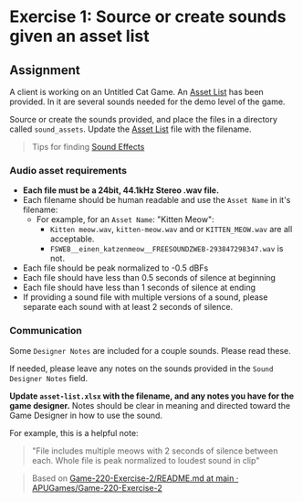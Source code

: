 # Exercise 1: Source or create sounds given an asset list

## Assignment

A client is working on an Untitled Cat Game. An [Asset List](../asset-list.xlsx) has been provided. In it are several sounds needed for the demo level of the game.

Source or create the sounds provided, and place the files in a directory called `sound_assets`. Update the [Asset List](asset-list.xlsx) file with the filename.

> Tips for finding [Sound Effects](https://www.freeaudioresource.com/sound-effects)

### Audio asset requirements

- **Each file must be a 24bit, 44.1kHz Stereo .wav file.**
- Each filename should be human readable and use the `Asset Name` in it's filename:
  - For example, for an `Asset Name`: "Kitten Meow":
    - `Kitten meow.wav`, `kitten-meow.wav` and or `KITTEN_MEOW.wav` are all acceptable.
    - `FSWEB__einen_katzenmeow__FREESOUNDZWEB-293847298347.wav` is not.
- Each file should be peak normalized to -0.5 dBFs
- Each file should have less than 0.5 seconds of silence at beginning
- Each file should have less than 1 seconds of silence at ending
- If providing a sound file with multiple versions of a sound, please separate each sound with at least 2 seconds of silence.

### Communication

Some `Designer Notes` are included for a couple sounds. Please read these.

If needed, please leave any notes on the sounds provided in the `Sound Designer Notes` field.

**Update `asset-list.xlsx` with the filename, and any notes you have for the game designer.** Notes should be clear in meaning and directed toward the Game Designer in how to use the sound.

For example, this is a helpful note:

> "File includes multiple meows with 2 seconds of silence between each. Whole file is peak normalized to loudest sound in clip"

> Based on [Game-220-Exercise-2/README.md at main · APUGames/Game-220-Exercise-2](https://github.com/APUGames/Game-220-Exercise-2/blob/main/README.md)
